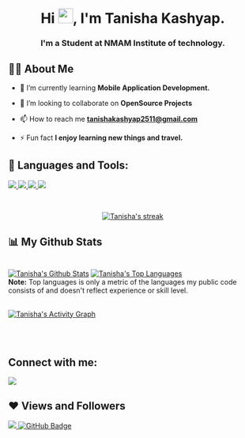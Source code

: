 <!--<a href="#"><img width="100%" height="auto" src="https://i.imgur.com/iXuL1HG.png" height="175px"/></a>-->

<h1 align="center">Hi <img src="https://raw.githubusercontent.com/MartinHeinz/MartinHeinz/master/wave.gif" width="30px">, I'm Tanisha Kashyap.</h1>
<h3 align="center">I'm a Student at NMAM Institute of technology.</h3>


## 🙋‍♂️ About Me

- 🌱 I’m currently learning **Mobile Application Development.**

- 👯 I’m looking to collaborate on **OpenSource Projects**

- 📫 How to reach me **tanishakashyap2511@gmail.com**

- ⚡ Fun fact **I enjoy learning new things and travel.**

## 🚀 Languages and Tools:

<p align="left"> 
    <a href="https://www.java.com" target="_blank"> <img src="https://img.icons8.com/color/48/000000/java-coffee-cup-logo.png"/> </a>
    <a href="https://www.w3.org/html/" target="_blank"> <img src="https://img.icons8.com/color/48/000000/html-5.png"/> </a> 
    <a href="https://www.python.org" target="_blank"> <img src="https://img.icons8.com/color/48/000000/python.png"/> </a>    
    <a href="https://git-scm.com/" target="_blank"> <img src="https://img.icons8.com/color/48/000000/git.png"/> </a> 
</p>

<br/>

<p align="center">
    <a href="https://github.com/novus228/github-readme-streak-stats">
        <img title="🔥 Get streak stats for your profile at git.io/streak-stats" alt="Tanisha's streak" src="https://github-readme-streak-stats.herokuapp.com/?user=novus228&theme=black-ice&hide_border=true&stroke=0000&background=060A0CD0"/>
    </a>
</p>

## 📊 My Github Stats

  <br/>
    <a href="https://github.com/novus228/github-readme-stats"><img alt="Tanisha's Github Stats" src="https://github-readme-stats.vercel.app/api?username=novus228&show_icons=true&count_private=true&theme=react&hide_border=true&bg_color=0D1117" /></a>
  <a href="https://github.com/novus228/github-readme-stats"><img alt="Tanisha's Top Languages" src="https://github-readme-stats.vercel.app/api/top-langs/?username=novus228&langs_count=8&count_private=true&layout=compact&theme=react&hide_border=true&bg_color=0D1117" /></a>
  <br/>
  <b>Note:</b> Top languages is only a metric of the languages my public code consists of and doesn't reflect experience or skill level.


<br/>
<br/>

<a href="https://github.com/novus228/github-readme-activity-graph"><img alt="Tanisha's Activity Graph" src="https://activity-graph.herokuapp.com/graph?username=novus228&bg_color=0D1117&color=5BCDEC&line=5BCDEC&point=FFFFFF&hide_border=true" /></a>

<br/>
<br/>

## Connect with me:
<p align="left">

<a href = "https://www.linkedin.com/in/tanisha-kashyap-53592b1aa/"><img src="https://img.icons8.com/fluent/48/000000/linkedin.png"/></a>

</p>

## ❤ Views and Followers
<a href="https://github.com/Meghna-DAS/github-profile-views-counter">
    <img src="https://komarev.com/ghpvc/?username=novus228">
</a>
<a href="https://github.com/novus228?tab=followers"><img src="https://img.shields.io/github/followers/ras733171?label=Followers&style=social" alt="GitHub Badge"></a>
